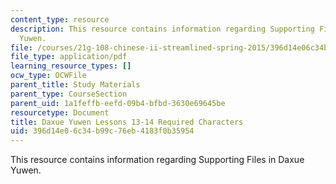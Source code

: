 ```yaml
---
content_type: resource
description: This resource contains information regarding Supporting Files in Daxue
  Yuwen.
file: /courses/21g-108-chinese-ii-streamlined-spring-2015/396d14e06c34b99c76eb4183f0b35954_MIT21G_108S15_L13-14-req.pdf
file_type: application/pdf
learning_resource_types: []
ocw_type: OCWFile
parent_title: Study Materials
parent_type: CourseSection
parent_uid: 1a1feffb-eefd-09b4-bfbd-3630e69645be
resourcetype: Document
title: Daxue Yuwen Lessons 13-14 Required Characters
uid: 396d14e0-6c34-b99c-76eb-4183f0b35954
---
```

This resource contains information regarding Supporting Files in Daxue Yuwen.

